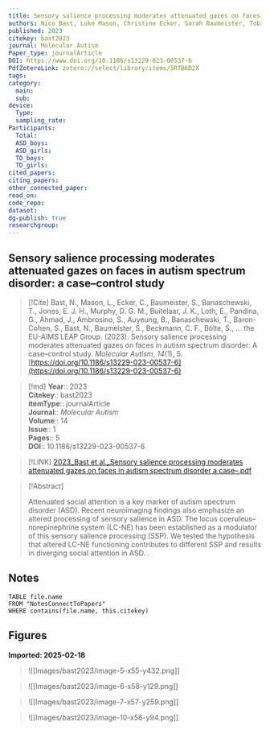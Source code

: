 ```yaml
---
title: Sensory salience processing moderates attenuated gazes on faces in autism spectrum disorder a case–control study
authors: Nico Bast, Luke Mason, Christine Ecker, Sarah Baumeister, Tobias Banaschewski, Emily J. H. Jones, Declan G. M. Murphy, Jan K. Buitelaar, Eva Loth, Gahan Pandina, Jumana Ahmad, Sara Ambrosino, Bonnie Auyeung, Tobias Banaschewski, Simon Baron-Cohen, Nico Bast, Sarah Baumeister, Christian F. Beckmann, Sven Bölte, Thomas Bourgeron, Carsten Bours, Michael Brammer, Daniel Brandeis, Claudia Brogna, Yvette de Bruijn, Jan K. Buitelaar, Bhismadev Chakrabarti, Tony Charman, Ineke Cornelissen, Daisy Crawley, Flavio DellAcqua, Guillaume Dumas, Sarah Durston, Christine Ecker, Jessica Faulkner, Vincent Frouin, Pilar Garcés, David Goyard, Lindsay Ham, Hannah Hayward, Joerg Hipp, Rosemary Holt, Mark Johnson, Emily J. H. Jones, Prantik Kundu, Meng-Chuan Lai, Xavier Liogier D’ardhuy, Michael V. Lombardo, Eva Loth, David J. Lythgoe, René Mandl, Andre Marquand, Luke Mason, Maarten Mennes, Andreas Meyer-Lindenberg, Carolin Moessnang, Declan G. M. Murphy, Bethany Oakley, Laurence ODwyer, Marianne Oldehinkel, Bob Oranje, Gahan Pandina, Antonio M. Persico, Barbara Ruggeri, Amber Ruigrok, Jessica Sabet, Roberto Sacco, Antonia San José Cáceres, Emily Simonoff, Will Spooren, Julian Tillmann, Roberto Toro, Heike Tost, Jack Waldman, Steve C. R. Williams, Caroline Wooldridge, Marcel P. Zwiers, Christine M. Freitag, the EU-AIMS LEAP Group
published: 2023
citekey: bast2023
journal: Molecular Autism
Paper_type: journalArticle
DOI: https://www.doi.org/10.1186/s13229-023-00537-6
PdfZoteroLink: zotero://select/library/items/5RTB6D2X
tags: 
category:
  main: 
  sub: 
device:
  Type: 
  sampling_rate: 
Participants:
  Total: 
  ASD_boys: 
  ASD_girls: 
  TD_boys: 
  TD_girls: 
cited_papers: 
citing_papers: 
other_connected_paper: 
read_on: 
code_repo: 
dataset: 
dg-publish: true
researchgroup:
---
```


## Sensory salience processing moderates attenuated gazes on faces in autism spectrum disorder: a case–control study

> [!Cite]
> Bast, N., Mason, L., Ecker, C., Baumeister, S., Banaschewski, T., Jones, E. J. H., Murphy, D. G. M., Buitelaar, J. K., Loth, E., Pandina, G., Ahmad, J., Ambrosino, S., Auyeung, B., Banaschewski, T., Baron-Cohen, S., Bast, N., Baumeister, S., Beckmann, C. F., Bölte, S., … the EU-AIMS LEAP Group. (2023). Sensory salience processing moderates attenuated gazes on faces in autism spectrum disorder: A case–control study. _Molecular Autism_, _14_(1), 5. [https://doi.org/10.1186/s13229-023-00537-6](https://doi.org/10.1186/s13229-023-00537-6)


>[!md]
> **Year**:: 2023   
> **Citekey**:: bast2023  
> **itemType**:: journalArticle  
> **Journal**:: *Molecular Autism*  
> **Volume**:: 14  
> **Issue**:: 1   
> **Pages**:: 5  
> **DOI**:: 10.1186/s13229-023-00537-6    

> [!LINK] 
> [2023_Bast et al._Sensory salience processing moderates attenuated gazes on faces in autism spectrum disorder a case–.pdf](zotero://select/library/items/S4XB8R94)

> [!Abstract]
>
> Attenuated social attention is a key marker of autism spectrum disorder (ASD). Recent neuroimaging findings also emphasize an altered processing of sensory salience in ASD. The locus coeruleus–norepinephrine system (LC-NE) has been established as a modulator of this sensory salience processing (SSP). We tested the hypothesis that altered LC-NE functioning contributes to different SSP and results in diverging social attention in ASD.
>.
> 


## Notes

```dataview 
TABLE file.name 
FROM "NotesConnectToPapers" 
WHERE contains(file.name, this.citekey)
```



## Figures

**Imported: 2025-02-18**

> ![[Images/bast2023/image-5-x55-y432.png]]

> ![[Images/bast2023/image-6-x58-y129.png]]

> ![[Images/bast2023/image-7-x57-y259.png]]

> ![[Images/bast2023/image-10-x56-y94.png]]